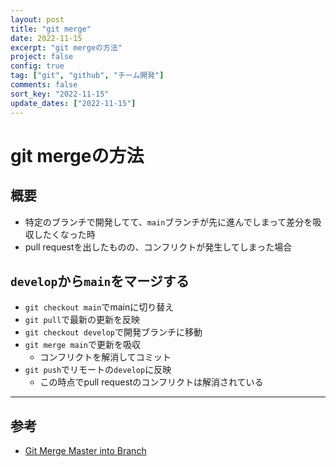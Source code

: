 ```yaml
---
layout: post
title: "git merge"
date: 2022-11-15
excerpt: "git mergeの方法"
project: false
config: true
tag: ["git", "github", "チーム開発"]
comments: false
sort_key: "2022-11-15"
update_dates: ["2022-11-15"]
---
```


# git mergeの方法

## 概要
 - 特定のブランチで開発してて、`main`ブランチが先に進んでしまって差分を吸収したくなった時
 - pull requestを出したものの、コンフリクトが発生してしまった場合

## `develop`から`main`をマージする
 - `git checkout main`でmainに切り替え
 - `git pull`で最新の更新を反映
 - `git checkout develop`で開発ブランチに移動
 - `git merge main`で更新を吸収
   - コンフリクトを解消してコミット
 - `git push`でリモートの`develop`に反映
   - この時点でpull requestのコンフリクトは解消されている

---

## 参考
 - [Git Merge Master into Branch](https://www.togaware.com/linux/survivor/Git_Merge_Master_into.html)

